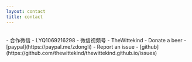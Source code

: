 ```yaml
---
layout: contact
title: contact
---
```


<!--more-->
<br>
- 合作微信 - LYQ1069216298
- 微信视频号 - TheWittekind
- Donate a beer - [paypal](https://paypal.me/zdongli)
- Report an issue - [github](https://github.com/thewittekind/thewittekind.github.io/issues)